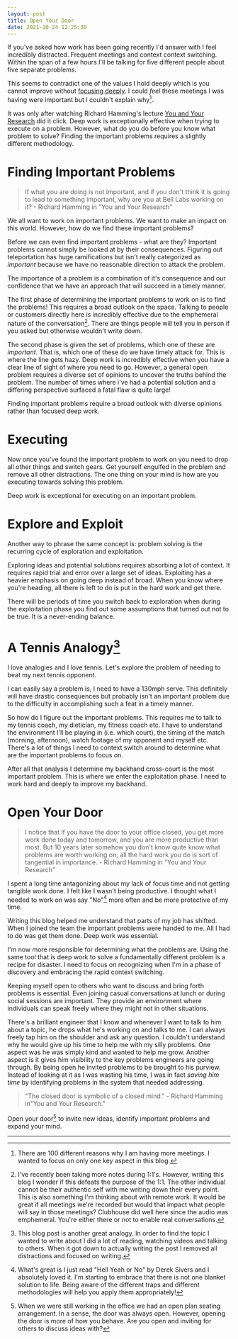```yaml
---
layout: post
title: Open Your Door
date: 2021-10-24 12:25:30
---
```

If you've asked how work has been going recently I'd answer with I feel incredibly distracted. Frequent meetings and context context switching. Within the span of a few hours I'll be talking for five different people about five separate problems.

This seems to contradict one of the values I hold  deeply which is you cannot improve without [focusing deeply](https://blog.justinphu.dev/2020/08/02/attention/). I could *feel* these meetings I was having were important but I couldn't explain why[^1].

It was only after watching Richard Hamming's lecture [You and Your Research](https://www.youtube.com/watch?v=a1zDuOPkMSw) did it click. Deep work is exceptionally effective when trying to execute on a problem. However, what do you do before you know what problem to solve? Finding the important problems requires a slightly different methodology.

# Finding Important Problems
> If what you are doing is not important, and if you don't think it is going to lead to something important, why are you at Bell Labs working on it? - Richard Hamming in "You and Your Research"

We all want to work on important problems. We want to make an impact on this world. However, how do we find these important problems?

Before we can even find important problems - what are they? Important problems cannot simply be looked at by their consequences. Figuring out teleportation has huge ramifications but isn't really categorized as *important*  because we have no reasonable direction to attack the problem.

The importance of a problem is a combination of it's consequence and our confidence that we have an approach that will succeed in a timely manner.

The first phase of determining the important problems to work on is to find the problems! This requires a broad outlook on the space. Talking to people or customers directly here is incredibly effective due to the emphemeral nature of the conversation[^2]. There are things people will tell you in person if you asked but otherwise wouldn't write down.

The second phase is given the set of problems, which one of these are *important*. That is, which one of these do we have timely attack for. This is where the line gets hazy. Deep work is incredibly effective when you have a clear line of sight of where you need to go. However, a general open problem requires a diverse set of opinions to uncover the truths behind the problem. The number of times where i've had a potential solution and a differing perspective surfaced a fatal flaw is quite large!

Finding important problems require a broad outlook with diverse opinions rather than focused deep work.

# Executing

Now once you've found the important problem to work on you need to drop all other things and switch gears. Get yourself engulfed in the problem and remove all other distractions. The one thing on your mind is how are you executing towards solving this problem. 

Deep work is exceptional for executing on an important problem.

# Explore and Exploit
Another way to phrase the same concept is: problem solving is the recurring cycle of exploration and exploitation.

Exploring ideas and potential solutions requires absorbing a lot of context. It requires rapid trial and error over a large set of ideas. Exploiting has a heavier emphasis on going deep instead of broad. When you know where you're heading, all there is left to do is put in the hard work and get there.

There will be periods of time you switch back to exploration when during the exploitation phase you find out some assumptions that turned out not to be true. It is a never-ending balance.

# A Tennis Analogy[^3]

I love analogies and I love tennis. Let's explore the problem of needing to beat my next tennis opponent.

I can easily say a problem is, I need to have a 130mph serve. This definitely will have drastic consequences but probably isn't an important problem due to the difficulty in accomplishing such a feat in a timely manner.

So how do I figure out the important problems. This requires me to talk to my tennis coach, my dietician, my fitness coach etc.  I have to understand the environment I'll be playing in (i.e. which court), the timing of the match (morning, afternoon), watch footage of my opponent and myself etc. There's a lot of things I need to context switch around to determine what are the important problems to focus on.

After all that analysis I determine my backhand cross-court is the most important problem. This is where we enter the exploitation phase. I need to work hard and deeply to improve my backhand. 

# Open Your Door
> I notice that if you have the door to your office closed, you get more work done today and tomorrow, and you are more productive than most. But 10 years later somehow you don't know quite know what problems are worth working on; all the hard work you do is sort of tangential in importance. - Richard Hamming in "You and Your Research" 

I spent a long time antagonizing about my lack of focus time and not getting tangible work done. I felt like I wasn't being productive. I thought what I needed to work on was say "No"[^4] more often and be more protective of my time.

Writing this blog helped me understand that parts of my job has shifted. When I joined the team the important problems were handed to me. All I had to do was get them done. Deep work was essential.

I'm now more responsible for determining what the problems are. Using the same tool that is deep work to solve a fundamentally different problem is a recipe for disaster. I need to focus on recognizing when I'm in a phase of discovery and embracing the rapid context switching. 

Keeping myself open to others who want to discuss and bring forth problems is essential. Even joining casual conversations at lunch or during social sessions are important. They provide an environment where individuals can speak freely where they might not in other situations.

There's a brilliant engineer that I know and whenever I want to talk to him about a topic, he drops what he's working on and talks to me. I can always freely tap him on the shoulder and ask any question. I couldn't understand why he would give up his time to help me with my silly problems. One aspect was he was simply kind and wanted to help me grow. Another aspect is it gives him visibility to the key problems engineers are going through. By being open he invited problems to be brought to his purview. Instead of looking at it as I was wasting his time, I was in fact *saving him time* by identifying problems in the system that needed addressing.

> "The closed door is symbolic of a closed mind." - Richard Hamming in"You and Your Research."

Open your door[^5] to invite new ideas, identify important problems and expand your mind.

---

[^1]: There are 100 different reasons why I am having more meetings. I wanted to focus on only one key aspect in this blog.
[^2]: I've recently been taking more notes during 1:1's. However, writing this blog I wonder if this defeats the purpose of the 1:1. The other individual cannot be their authentic self with me writing down their every point. This is also something I'm thinking about with remote work. It would be great if all meetings we're recorded but would that impact what people will say in those meetings? Clubhouse did well here since the audio was emphemeral. You're either there or not to enable real conversations.
[^3]: This blog post is another great analogy. In order to find the topic I wanted to write about I did a lot of reading, watching videos and talking to others. When it got down to actually writing the post I removed all distractions and focused on writing.
[^4]: What's great is I just read "Hell Yeah or No" by Derek Sivers and I absolutely loved it. I'm starting to embrace that there is not one blanket solution to life. Being aware of the different traps and different methodologies will help you apply them appropriately!
[^5]: When we were still working in the office we had an open plan seating arrangement. In a sense, the door was always open. However, opening the door is more of how you behave. Are you open and inviting for others to discuss ideas with?
